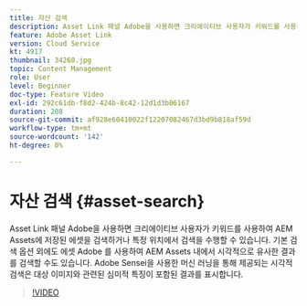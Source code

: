 ```yaml
---
title: 자산 검색
description: Asset Link 패널 Adobe을 사용하면 크리에이티브 사용자가 키워드를 사용하여 AEM Assets에 저장된 에셋을 검색하거나 특정 위치에서 검색을 수행할 수 있습니다. 기본 검색 옵션 외에도 에셋 Adobe 를 사용하여 AEM Assets 내에서 시각적으로 유사한 결과를 검색할 수도 있습니다. Adobe Sensei을 사용한 머신 러닝을 통해 제공되는 시각적 검색은 대상 이미지와 관련된 심미적 특징이 포함된 결과를 표시합니다.
feature: Adobe Asset Link
version: Cloud Service
kt: 4917
thumbnail: 34260.jpg
topic: Content Management
role: User
level: Beginner
doc-type: Feature Video
exl-id: 292c61db-f8d2-424b-8c42-12d1d3b06167
duration: 208
source-git-commit: af928e60410022f12207082467d3bd9b818af59d
workflow-type: tm+mt
source-wordcount: '142'
ht-degree: 0%

---
```


# 자산 검색 {#asset-search}

Asset Link 패널 Adobe을 사용하면 크리에이티브 사용자가 키워드를 사용하여 AEM Assets에 저장된 에셋을 검색하거나 특정 위치에서 검색을 수행할 수 있습니다. 기본 검색 옵션 외에도 에셋 Adobe 를 사용하여 AEM Assets 내에서 시각적으로 유사한 결과를 검색할 수도 있습니다. Adobe Sensei을 사용한 머신 러닝을 통해 제공되는 시각적 검색은 대상 이미지와 관련된 심미적 특징이 포함된 결과를 표시합니다.

>[!VIDEO](https://video.tv.adobe.com/v/34260?quality=12&learn=on)
